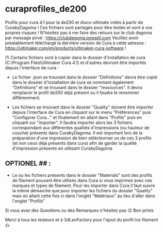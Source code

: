 # curaprofiles_de200
Profils pour cura 4.1 pour la de200 et disco-ultimate créés à partir de CurabyDagoma ! Ces fichiers sont partagés pour être testés et sont à vos propres risques ! N'hésitez pas à me faire des retours sur le club dagoma par message privé : https://clubdagoma.popsell.com 
Veuillez avoir préalablement téléchargé la dernière version de Cura à cette adresse : https://ultimaker.com/en/products/ultimaker-cura-software !

/!\ Certains fichiers sont à copier dans le dossier d'installation de cura (C:\Program Files\Ultimaker Cura 4.1) et d'autres devront être importés depuis l'interface de cura :
  
  - Le fichier .json se trouvant dans le dossier "Definitions" devra être copié dans le dossier d'installation de cura se nommant également "Definitions" et se trouvant dans le dossier "ressources". Il devra remplacer le profil de200 déjà présent ou il faudra le renommer différemment.
  
  - Les fichiers se trouvant dans le dossier "Quality" doivent être importer depuis l'interface de Cura en cliquant sur le menu "Préférences" puis "Configurer Cura..." et finalement en allant dans "Profils" puis en cliquant sur "importer". Il faudra importer alors les 3 fichiers correspondant aux différentes qualités d'impressions (ou hauteur de couche) présents dans CurabyDagoma. Il est important lors de la préparation d'une impression de bien séléctionner un de ces 3 profils (et non ceux déjà présents dans cura) afin de garder la qualité d'impression présente en utilisant CurabyDagoma
  
## OPTIONEL ## :
  
  - Le ou les fichiers présents dans le dossier "Materials" sont des profils de filament pouvant être utilisés dans Cura si vous imprimez avec ces marques et types de filament. Pour les importer dans Cura il faut suivre la même démarche que pour importer les fichiers du dossier "Quality" mais en allant cette fois ci dans l'onglet "Matériaux" au lieu d'aller dans l'onglet "Profils"
  
  

Si vous avez des Questions ou des Remarques n'hésitez pas 😉
Bon prints 


Merci à tous les testeurs et à 3dLeoFactory pour l'ajout du profil Ice filament 👍
